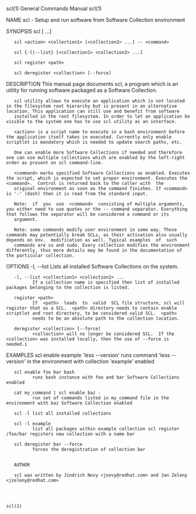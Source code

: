 scl(1)                                                                                     General Commands Manual                                                                                     scl(1)



NAME
       scl - Setup and run software from Software Collection environment

SYNOPSIS
       scl <action> <collection1> [<collection2> ...] <command>

       scl <action> <collection1> [<collection2> ...] -- <command>

       scl {-l|--list} [<collection1> <collection2> ...]

       scl register <path>

       scl deregister <collection> [--force]

DESCRIPTION
       This manual page documents scl, a program which is an utility for running software packaged as a Software Collection.

       scl utility allows to execute an application which is not located in the filesystem root hierarchy but is present in an alternative location. This application can still use and benefit from software
       installed in the root filesystem. In order to let an application be visible to the system one has to use scl utility as an interface.

       <action> is a script name to execute in a bash environment before the application itself takes in executed. Currently only enable scriptlet is mandatory which is needed to update search paths, etc.

       One can enable more Software Collections if needed and therefore one can use multiple collections which are enabled by the left-right order as present on scl command-line.

       <command> marks specified Software Collections as enabled. Executes the script, which is expected to set proper environment. Executes the <command>.  Control is returned back to the caller with  the
       original environment as soon as the command finishes. If <command> is '-' (dash) then it is read from the standard input.

       Note:  if  you  use  <command>  consisting of multiple arguments, you either need to use quotes or the -- command separator. Everything that follows the separator will be considered a command or its
       argument.

       Note: some commands modify user environment in some way. Those commands may potentially break SCLs, as their activation also usually depends on env.  modification as well. Typical examples  of  such
       commands are su and sudo. Every collection modifies the environment differently, thus more details may be found in the documentation of the particular collection.

OPTIONS
       -l, --list
              Lists all installed Software Collections on the system.

       -l, --list <collection1> <collection2> ...
              If a collection name is specified then list of installed packages belonging to the collection is listed.

       register <path>
              If  <path>  leads  to  valid  SCL file structure, scl will register that as a SCL.  <path> directory needs to contain enable  scriptlet and root directory, to be considered valid SCL.  <path>
              needs to be an absolute path to the collection location.

       deregister <collection> [--force]
              <collection> will no longer be considered SCL.  If the <collection> was installed locally, then the use of --force is needed.i

EXAMPLES
       scl enable example 'less --version'
              runs command 'less --version' in the environment with collection 'example' enabled

       scl enable foo bar bash
              runs bash instance with foo and bar Software Collections enabled

       cat my_command | scl enable baz -
              run set of commands listed in my_command file in the environment with baz Software Collection enabled

       scl -l list all installed collections

       scl -l example
              list all packages within example collection scl register /foo/bar registers new collection with a name bar

       scl deregister bar --force
              forces the deregistration of collection bar


       AUTHOR

       scl was written by Jindrich Novy <jnovy@redhat.com> and Jan Zeleny <jzeleny@redhat.com>



                                                                                                                                                                                                       scl(1)
